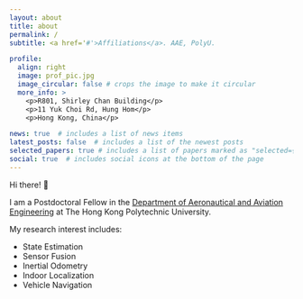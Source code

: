 ```yaml
---
layout: about
title: about
permalink: /
subtitle: <a href='#'>Affiliations</a>. AAE, PolyU.

profile:
  align: right
  image: prof_pic.jpg
  image_circular: false # crops the image to make it circular
  more_info: >
    <p>R801, Shirley Chan Building</p>
    <p>11 Yuk Choi Rd, Hung Hom</p>
    <p>Hong Kong, China</p>

news: true  # includes a list of news items
latest_posts: false  # includes a list of the newest posts
selected_papers: true # includes a list of papers marked as "selected={true}"
social: true  # includes social icons at the bottom of the page
---
```

Hi there! 👋

I am a Postdoctoral Fellow in the [Department of Aeronautical and Aviation Engineering](https://www.polyu.edu.hk/en/aae/) at The Hong Kong Polytechnic University.

My research interest includes:

- State Estimation
- Sensor Fusion
- Inertial Odometry
- Indoor Localization
- Vehicle Navigation
